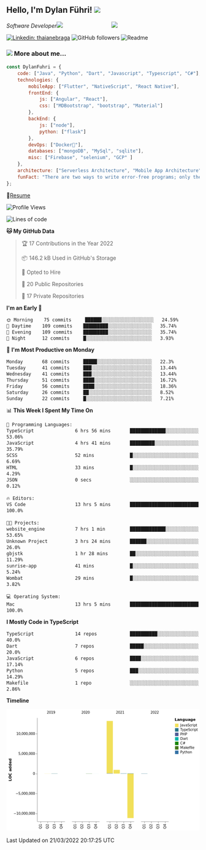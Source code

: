 <h2>Hello, I'm Dylan Führi! <img src="https://media.giphy.com/media/12oufCB0MyZ1Go/giphy.gif" width="50"></h2>
<img align='right' src="https://media.giphy.com/media/836HiJc7pgzy8iNXCn/giphy.gif" width="230">
<p><em>Software Developer</a><img src="https://media.giphy.com/media/WUlplcMpOCEmTGBtBW/giphy.gif" width="30"> 
</em></p>

[![Linkedin: thaianebraga](https://img.shields.io/badge/-Dylan-blue?style=flat-square&logo=Linkedin&logoColor=white&link=https://www.linkedin.com/in/dylan-fuhri/)](https://www.linkedin.com/in/dylan-fuhri/)
![GitHub followers](https://img.shields.io/github/followers/HibiZA?style=social)
![Readme](https://github.com/HibiZA/HibiZA/workflows/Readme/badge.svg)

### <img src="https://media.giphy.com/media/VgCDAzcKvsR6OM0uWg/giphy.gif" width="50"> More about me...  

```javascript
const DylanFuhri = {
    code: ["Java", "Python", "Dart", "Javascript", "Typescript", "C#"],
    technologies: {
        mobileApp: ["Flutter", "NativeScript", "React Native"],
        frontEnd: {
            js: ["Angular", "React"],
            css: ["MDBootstrap", "bootstrap", "Material"]
        },
        backEnd: {
            js: ["node"],
            python: ["flask"]
        },
        devOps: ["Docker🐳"],
        databases: ["mongoDB", "MySql", "sqlite"],
        misc: ["Firebase", "selenium", "GCP" ]
    },
    architecture: ["Serverless Architecture", "Mobile App Architecture"],
    funFact: "There are two ways to write error-free programs; only the third one works"
};
```
📝[Resume](https://drive.google.com/file/d/1RjxKCcvUeoyYgnL_eCwQ9zay77Ayr0Xu/view?usp=sharing)
<!--START_SECTION:waka-->
![Profile Views](http://img.shields.io/badge/Profile%20Views-10-blue)

![Lines of code](https://img.shields.io/badge/From%20Hello%20World%20I%27ve%20Written-3%20Million%20lines%20of%20code-blue)

**🐱 My GitHub Data** 

> 🏆 17 Contributions in the Year 2022
 > 
> 📦 146.2 kB Used in GitHub's Storage 
 > 
> 💼 Opted to Hire
 > 
> 📜 20 Public Repositories 
 > 
> 🔑 17 Private Repositories  
 > 
**I'm an Early 🐤** 

```text
🌞 Morning    75 commits     ██████░░░░░░░░░░░░░░░░░░░   24.59% 
🌆 Daytime    109 commits    █████████░░░░░░░░░░░░░░░░   35.74% 
🌃 Evening    109 commits    █████████░░░░░░░░░░░░░░░░   35.74% 
🌙 Night      12 commits     █░░░░░░░░░░░░░░░░░░░░░░░░   3.93%

```
📅 **I'm Most Productive on Monday** 

```text
Monday       68 commits     █████░░░░░░░░░░░░░░░░░░░░   22.3% 
Tuesday      41 commits     ███░░░░░░░░░░░░░░░░░░░░░░   13.44% 
Wednesday    41 commits     ███░░░░░░░░░░░░░░░░░░░░░░   13.44% 
Thursday     51 commits     ████░░░░░░░░░░░░░░░░░░░░░   16.72% 
Friday       56 commits     ████░░░░░░░░░░░░░░░░░░░░░   18.36% 
Saturday     26 commits     ██░░░░░░░░░░░░░░░░░░░░░░░   8.52% 
Sunday       22 commits     █░░░░░░░░░░░░░░░░░░░░░░░░   7.21%

```


📊 **This Week I Spent My Time On** 

```text
💬 Programming Languages: 
TypeScript               6 hrs 56 mins       █████████████░░░░░░░░░░░░   53.06% 
JavaScript               4 hrs 41 mins       █████████░░░░░░░░░░░░░░░░   35.79% 
SCSS                     52 mins             █░░░░░░░░░░░░░░░░░░░░░░░░   6.69% 
HTML                     33 mins             █░░░░░░░░░░░░░░░░░░░░░░░░   4.29% 
JSON                     0 secs              ░░░░░░░░░░░░░░░░░░░░░░░░░   0.12%

🔥 Editors: 
VS Code                  13 hrs 5 mins       █████████████████████████   100.0%

🐱‍💻 Projects: 
website_engine           7 hrs 1 min         █████████████░░░░░░░░░░░░   53.65% 
Unknown Project          3 hrs 24 mins       ██████░░░░░░░░░░░░░░░░░░░   26.0% 
gbjstk                   1 hr 28 mins        ██░░░░░░░░░░░░░░░░░░░░░░░   11.29% 
sunrise-app              41 mins             █░░░░░░░░░░░░░░░░░░░░░░░░   5.24% 
Wombat                   29 mins             █░░░░░░░░░░░░░░░░░░░░░░░░   3.82%

💻 Operating System: 
Mac                      13 hrs 5 mins       █████████████████████████   100.0%

```

**I Mostly Code in TypeScript** 

```text
TypeScript               14 repos            ██████████░░░░░░░░░░░░░░░   40.0% 
Dart                     7 repos             █████░░░░░░░░░░░░░░░░░░░░   20.0% 
JavaScript               6 repos             ████░░░░░░░░░░░░░░░░░░░░░   17.14% 
Python                   5 repos             ███░░░░░░░░░░░░░░░░░░░░░░   14.29% 
Makefile                 1 repo              ░░░░░░░░░░░░░░░░░░░░░░░░░   2.86%

```


**Timeline**

![Chart not found](https://raw.githubusercontent.com/HibiZA/HibiZA/master/charts/bar_graph.png) 


 Last Updated on 21/03/2022 20:17:25 UTC
<!--END_SECTION:waka-->
